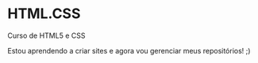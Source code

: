 # HTML.CSS
 Curso de HTML5 e CSS

Estou aprendendo a criar sites e agora vou gerenciar meus repositórios! ;)